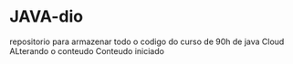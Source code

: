 # JAVA-dio
repositorio para armazenar todo o codigo do curso de 90h de java Cloud 
ALterando o conteudo 
Conteudo iniciado 

